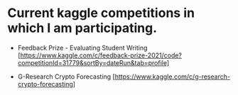 # Current kaggle competitions in which I am participating.

- Feedback Prize - Evaluating Student Writing [https://www.kaggle.com/c/feedback-prize-2021/code?competitionId=31779&sortBy=dateRun&tab=profile]

- G-Research Crypto Forecasting [https://www.kaggle.com/c/g-research-crypto-forecasting]
